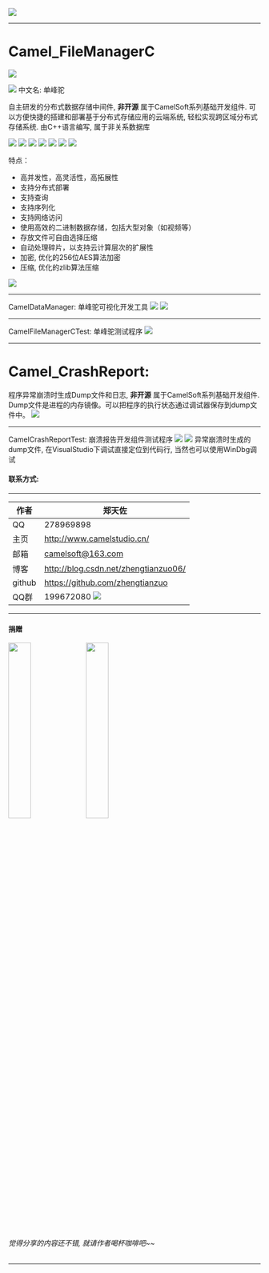 
![](https://github.com/zhengtianzuo/Camel_FileManagerCExamples/blob/master/Camel_FileManagerCExamples.jpg?raw=true)

***
# Camel_FileManagerC
![](https://github.com/zhengtianzuo/Camel_FileManagerCExamples/blob/master/Camel_FileManagerCPage.jpg?raw=true)

![](https://github.com/zhengtianzuo/Camel_FileManagerCExamples/blob/master/CamelFileManagerCDll/dromedary.png?raw=true)   中文名: 单峰驼

自主研发的分布式数据存储中间件, **非开源** 属于CamelSoft系列基础开发组件. 可以方便快捷的搭建和部署基于分布式存储应用的云端系统, 轻松实现跨区域分布式存储系统.
由C++语言编写, 属于非关系数据库

![](https://img.shields.io/badge/%E7%89%88%E6%9D%83%E8%AE%B8%E5%8F%AF-MIT-orange.svg)
![](https://img.shields.io/badge/Qt-5.10-blue.svg)
![](https://img.shields.io/badge/VS-2017-blue.svg)
![](https://img.shields.io/badge/QtQuick-2.2-blue.svg)
![](https://img.shields.io/badge/Camel_FileManagerC-1.0.0.0-blue.svg)
![](https://img.shields.io/badge/%E7%89%88%E6%9C%AC-1.0.0.0-blue.svg)
![](https://img.shields.io/badge/%E7%BC%96%E8%AF%91-%E6%88%90%E5%8A%9F-brightgreen.svg)

特点：
* 高并发性，高灵活性，高拓展性
* 支持分布式部署
* 支持查询
* 支持序列化
* 支持网络访问
* 使用高效的二进制数据存储，包括大型对象（如视频等）
* 存放文件可自由选择压缩
* 自动处理碎片，以支持云计算层次的扩展性
* 加密, 优化的256位AES算法加密
* 压缩, 优化的zlib算法压缩

![](https://github.com/zhengtianzuo/zhengtianzuo.github.io/blob/master/sysall.png?raw=true)

***
CamelDataManager: 单峰驼可视化开发工具
![](https://github.com/zhengtianzuo/Camel_FileManagerCExamples/blob/master/CamelDataManager/show1.png?raw=true)
![](https://github.com/zhengtianzuo/Camel_FileManagerCExamples/blob/master/CamelDataManager/show2.png?raw=true)

***
CamelFileManagerCTest: 单峰驼测试程序
![](https://github.com/zhengtianzuo/Camel_FileManagerCExamples/blob/master/CamelFileManagerCTest/show.png?raw=true)

***
# Camel_CrashReport:
程序异常崩溃时生成Dump文件和日志, **非开源** 属于CamelSoft系列基础开发组件.
Dump文件是进程的内存镜像。可以把程序的执行状态通过调试器保存到dump文件中。
![](https://github.com/zhengtianzuo/zhengtianzuo.github.io/blob/master/syswin.png?raw=true)

***
CamelCrashReportTest: 崩溃报告开发组件测试程序
![](https://github.com/zhengtianzuo/Camel_FileManagerCExamples/blob/master/CamelCrashReportTest/show.jpg?raw=true)
![](https://github.com/zhengtianzuo/Camel_FileManagerCExamples/blob/master/CamelCrashReportTest/show1.jpg?raw=true)
异常崩溃时生成的dump文件, 在VisualStudio下调试直接定位到代码行, 当然也可以使用WinDbg调试

#### 联系方式:
***
|作者|郑天佐|
|---|---
|QQ|278969898
|主页|http://www.camelstudio.cn/
|邮箱|camelsoft@163.com
|博客|http://blog.csdn.net/zhengtianzuo06/
|github|https://github.com/zhengtianzuo
|QQ群|199672080  ![](https://github.com/zhengtianzuo/zhengtianzuo.github.io/blob/master/qqgroup.jpg?raw=true)





***
#### **捐赠**
<img src="https://github.com/zhengtianzuo/zhengtianzuo.github.io/blob/master/weixin.jpg?raw=true" width="30%" height="30%" />           <img src="https://github.com/zhengtianzuo/zhengtianzuo.github.io/blob/master/zhifubao.jpg?raw=true" width="30%" height="30%" />

###### 觉得分享的内容还不错, 就请作者喝杯咖啡吧~~
***
